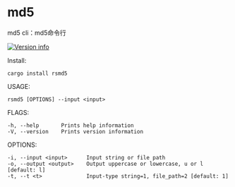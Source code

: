 # md5
md5 cli：md5命令行

[![Version info](https://img.shields.io/crates/v/rsmd5.svg)](https://crates.io/crates/rdmd5)

Install:

    cargo install rsmd5

USAGE:

    rsmd5 [OPTIONS] --input <input>

FLAGS:

    -h, --help       Prints help information
    -V, --version    Prints version information

OPTIONS:

    -i, --input <input>      Input string or file path
    -o, --output <output>    Output uppercase or lowercase, u or l [default: l]
    -t, --t <t>              Input-type string=1, file_path=2 [default: 1]
